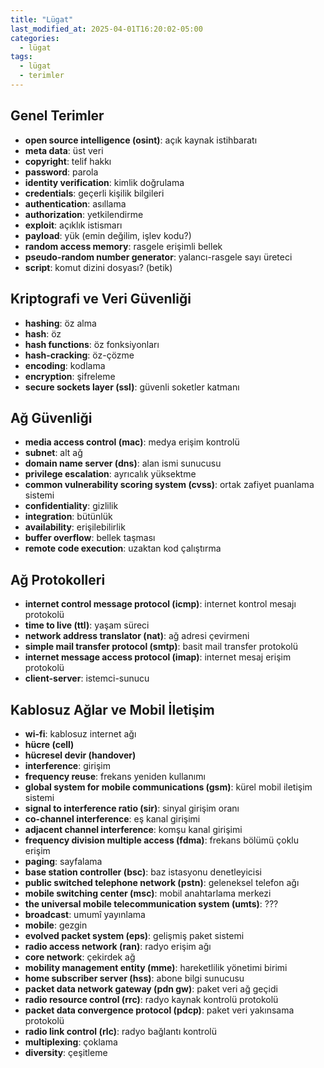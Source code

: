 ```yaml
---
title: "Lügat"
last_modified_at: 2025-04-01T16:20:02-05:00
categories:
  - lügat
tags:
  - lügat
  - terimler
---
```


## Genel Terimler

* **open source intelligence (osint)**: açık kaynak istihbaratı
* **meta data**: üst veri
* **copyright**: telif hakkı
* **password**: parola
* **identity verification**: kimlik doğrulama
* **credentials**: geçerli kişilik bilgileri
* **authentication**: asıllama
* **authorization**: yetkilendirme
* **exploit**: açıklık istismarı
* **payload**: yük (emin değilim, işlev kodu?)
* **random access memory**: rasgele erişimli bellek
* **pseudo-random number generator**: yalancı-rasgele sayı üreteci
* **script**: komut dizini dosyası? (betik)

## Kriptografi ve Veri Güvenliği

* **hashing**: öz alma
* **hash**: öz
* **hash functions**: öz fonksiyonları
* **hash-cracking**: öz-çözme
* **encoding**: kodlama
* **encryption**: şifreleme
* **secure sockets layer (ssl)**: güvenli soketler katmanı

## Ağ Güvenliği

* **media access control (mac)**: medya erişim kontrolü
* **subnet**: alt ağ
* **domain name server (dns)**: alan ismi sunucusu
* **privilege escalation**: ayrıcalık yüksektme
* **common vulnerability scoring system (cvss)**: ortak zafiyet puanlama sistemi
* **confidentiality**: gizlilik
* **integration**: bütünlük
* **availability**: erişilebilirlik
* **buffer overflow**: bellek taşması
* **remote code execution**: uzaktan kod çalıştırma

## Ağ Protokolleri

* **internet control message protocol (icmp)**: internet kontrol mesajı protokolü
* **time to live (ttl)**: yaşam süreci
* **network address translator (nat)**: ağ adresi çevirmeni
* **simple mail transfer protocol (smtp)**: basit mail transfer protokolü
* **internet message access protocol (imap)**: internet mesaj erişim protokolü
* **client-server**: istemci-sunucu

## Kablosuz Ağlar ve Mobil İletişim

* **wi-fi**: kablosuz internet ağı
* **hücre (cell)**
* **hücresel devir (handover)**
* **interference**: girişim
* **frequency reuse**: frekans yeniden kullanımı
* **global system for mobile communications (gsm)**: kürel mobil iletişim sistemi
* **signal to interference ratio (sir)**: sinyal girişim oranı
* **co-channel interference**: eş kanal girişimi
* **adjacent channel interference**: komşu kanal girişimi
* **frequency division multiple access (fdma)**: frekans bölümü çoklu erişim
* **paging**: sayfalama
* **base station controller (bsc)**: baz istasyonu denetleyicisi
* **public switched telephone network (pstn)**: geleneksel telefon ağı
* **mobile switching center (msc)**: mobil anahtarlama merkezi
* **the universal mobile telecommunication system (umts)**: ???
* **broadcast**: umumî yayınlama
* **mobile**: gezgin
* **evolved packet system (eps)**: gelişmiş paket sistemi
* **radio access network (ran)**: radyo erişim ağı
* **core network**: çekirdek ağ
* **mobility management entity (mme)**: hareketlilik yönetimi birimi
* **home subscriber server (hss)**: abone bilgi sunucusu
* **packet data network gateway (pdn gw)**: paket veri ağ geçidi
* **radio resource control (rrc)**: radyo kaynak kontrolü protokolü
* **packet data convergence protocol (pdcp)**: paket veri yakınsama protokolü
* **radio link control (rlc)**: radyo bağlantı kontrolü
* **multiplexing**: çoklama
* **diversity**: çeşitleme
